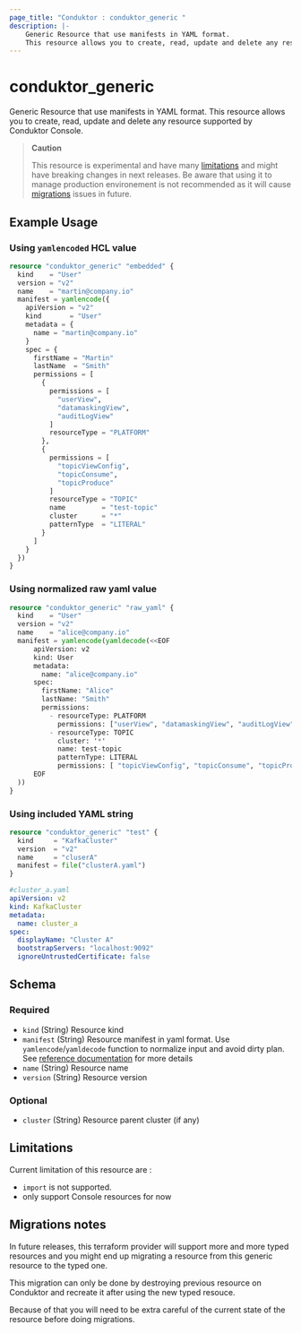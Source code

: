 ```yaml
---
page_title: "Conduktor : conduktor_generic "
description: |-
    Generic Resource that use manifests in YAML format.
    This resource allows you to create, read, update and delete any resource supported by Conduktor Console.
---
```


# conduktor_generic

Generic Resource that use manifests in YAML format.
This resource allows you to create, read, update and delete any resource supported by Conduktor Console.

> **Caution**
>
> This resource is experimental and have many [limitations](#limitations) and might have breaking changes in next releases.
> Be aware that using it to manage production environement is not recommended as it will cause [migrations](./migrations-notes) issues in future.

## Example Usage

### Using `yamlencoded` HCL value
```terraform
resource "conduktor_generic" "embedded" {
  kind    = "User"
  version = "v2"
  name    = "martin@company.io"
  manifest = yamlencode({
    apiVersion = "v2"
    kind       = "User"
    metadata = {
      name = "martin@company.io"
    }
    spec = {
      firstName = "Martin"
      lastName  = "Smith"
      permissions = [
        {
          permissions = [
            "userView",
            "datamaskingView",
            "auditLogView"
          ]
          resourceType = "PLATFORM"
        },
        {
          permissions = [
            "topicViewConfig",
            "topicConsume",
            "topicProduce"
          ]
          resourceType = "TOPIC"
          name         = "test-topic"
          cluster      = "*"
          patternType  = "LITERAL"
        }
      ]
    }
  })
}
```

### Using normalized raw yaml value
```terraform
resource "conduktor_generic" "raw_yaml" {
  kind    = "User"
  version = "v2"
  name    = "alice@company.io"
  manifest = yamlencode(yamldecode(<<EOF
      apiVersion: v2
      kind: User
      metadata:
        name: "alice@company.io"
      spec:
        firstName: "Alice"
        lastName: "Smith"
        permissions:
          - resourceType: PLATFORM
            permissions: ["userView", "datamaskingView", "auditLogView"]
          - resourceType: TOPIC
            cluster: '*'
            name: test-topic
            patternType: LITERAL
            permissions: [ "topicViewConfig", "topicConsume", "topicProduce" ]
      EOF
  ))
}
```

### Using included YAML string
```terraform
resource "conduktor_generic" "test" {
  kind     = "KafkaCluster"
  version  = "v2"
  name     = "cluserA"
  manifest = file("clusterA.yaml")
}
```
```yaml
#cluster_a.yaml
apiVersion: v2
kind: KafkaCluster
metadata:
  name: cluster_a
spec:
  displayName: "Cluster A"
  bootstrapServers: "localhost:9092"
  ignoreUntrustedCertificate: false
```

<!-- schema generated by tfplugindocs -->
## Schema

### Required

- `kind` (String) Resource kind
- `manifest` (String) Resource manifest in yaml format. Use `yamlencode`/`yamldecode` function to normalize input and avoid dirty plan. See [reference documentation](https://docs.conduktor.io/platform/reference/resource-reference/console/#manifests) for more details
- `name` (String) Resource name
- `version` (String) Resource version

### Optional

- `cluster` (String) Resource parent cluster (if any)




## Limitations

Current limitation of this resource are :

- `import` is not supported.
- only support Console resources for now

## Migrations notes

In future releases, this terraform provider will support more and more typed resources and you might end up migrating a resource from this generic resource to the typed one.

This migration can only be done by destroying previous resource on Conduktor and recreate it after using the new typed resouce.

Because of that you will need to be extra careful of the current state of the resource before doing migrations.
